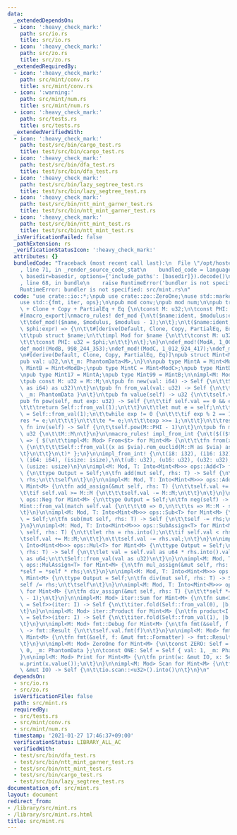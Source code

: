 ```yaml
---
data:
  _extendedDependsOn:
  - icon: ':heavy_check_mark:'
    path: src/io.rs
    title: src/io.rs
  - icon: ':heavy_check_mark:'
    path: src/zo.rs
    title: src/zo.rs
  _extendedRequiredBy:
  - icon: ':heavy_check_mark:'
    path: src/mint/conv.rs
    title: src/mint/conv.rs
  - icon: ':warning:'
    path: src/mint/num.rs
    title: src/mint/num.rs
  - icon: ':heavy_check_mark:'
    path: src/tests.rs
    title: src/tests.rs
  _extendedVerifiedWith:
  - icon: ':heavy_check_mark:'
    path: test/src/bin/cargo_test.rs
    title: test/src/bin/cargo_test.rs
  - icon: ':heavy_check_mark:'
    path: test/src/bin/dfa_test.rs
    title: test/src/bin/dfa_test.rs
  - icon: ':heavy_check_mark:'
    path: test/src/bin/lazy_segtree_test.rs
    title: test/src/bin/lazy_segtree_test.rs
  - icon: ':heavy_check_mark:'
    path: test/src/bin/ntt_mint_garner_test.rs
    title: test/src/bin/ntt_mint_garner_test.rs
  - icon: ':heavy_check_mark:'
    path: test/src/bin/ntt_mint_test.rs
    title: test/src/bin/ntt_mint_test.rs
  _isVerificationFailed: false
  _pathExtension: rs
  _verificationStatusIcon: ':heavy_check_mark:'
  attributes: {}
  bundledCode: "Traceback (most recent call last):\n  File \"/opt/hostedtoolcache/Python/3.9.1/x64/lib/python3.9/site-packages/onlinejudge_verify/documentation/build.py\"\
    , line 71, in _render_source_code_stat\n    bundled_code = language.bundle(stat.path,\
    \ basedir=basedir, options={'include_paths': [basedir]}).decode()\n  File \"/opt/hostedtoolcache/Python/3.9.1/x64/lib/python3.9/site-packages/onlinejudge_verify/languages/user_defined.py\"\
    , line 68, in bundle\n    raise RuntimeError('bundler is not specified: {}'.format(path.as_posix()))\n\
    RuntimeError: bundler is not specified: src/mint.rs\n"
  code: "use crate::io::*;\npub use crate::zo::ZeroOne;\nuse std::marker::PhantomData;\n\
    use std::{fmt, iter, ops};\n\npub mod conv;\npub mod num;\n\npub trait Mod: Default\
    \ + Clone + Copy + PartialEq + Eq {\n\tconst M: u32;\n\tconst PHI: u32;\n}\n\n\
    #[macro_export]\nmacro_rules! def_mod {\n\t($name:ident, $modulus:expr) => {\n\
    \t\tdef_mod!($name, $modulus, $modulus - 1);\n\t};\n\t($name:ident, $modulus:expr,\
    \ $phi:expr) => {\n\t\t#[derive(Default, Clone, Copy, PartialEq, Eq, Debug)]\n\
    \t\tpub struct $name;\n\t\timpl Mod for $name {\n\t\t\tconst M: u32 = $modulus;\n\
    \t\t\tconst PHI: u32 = $phi;\n\t\t}\n\t};\n}\n\ndef_mod!(ModA, 1_000_000_007);\n\
    def_mod!(ModB, 998_244_353);\ndef_mod!(ModC, 1_012_924_417);\ndef_mod!(ModD, 924_844_033);\n\
    \n#[derive(Default, Clone, Copy, PartialEq, Eq)]\npub struct Mint<M: Mod> {\n\t\
    pub val: u32,\n\t_m: PhantomData<M>,\n}\n\npub type MintA = Mint<ModA>;\npub type\
    \ MintB = Mint<ModB>;\npub type MintC = Mint<ModC>;\npub type MintD = Mint<ModD>;\n\
    \npub type Mint17 = MintA;\npub type Mint99 = MintB;\n\nimpl<M: Mod> Mint<M> {\n\
    \tpub const M: u32 = M::M;\n\tpub fn new(val: i64) -> Self {\n\t\tSelf::from_val(val.rem_euclid(M::M\
    \ as i64) as u32)\n\t}\n\tpub fn from_val(val: u32) -> Self {\n\t\tMint { val,\
    \ _m: PhantomData }\n\t}\n\tpub fn value(self) -> u32 {\n\t\tself.val\n\t}\n\t\
    pub fn pow(self, mut exp: u32) -> Self {\n\t\tif self.val == 0 && exp == 0 {\n\
    \t\t\treturn Self::from_val(1);\n\t\t}\n\t\tlet mut e = self;\n\t\tlet mut res\
    \ = Self::from_val(1);\n\t\twhile exp != 0 {\n\t\t\tif exp % 2 == 1 {\n\t\t\t\t\
    res *= e;\n\t\t\t}\n\t\t\te *= e;\n\t\t\texp >>= 1;\n\t\t}\n\t\tres\n\t}\n\tpub\
    \ fn inv(self) -> Self {\n\t\tself.pow(M::PHI - 1)\n\t}\n\tpub fn modulus() ->\
    \ u32 {\n\t\tM::M\n\t}\n}\n\nmacro_rules! impl_from_int {\n\t($(($t:ty: $via:ty)),*)\
    \ => { $(\n\t\timpl<M: Mod> From<$t> for Mint<M> {\n\t\t\tfn from(x: $t) -> Self\
    \ {\n\t\t\t\tSelf::from_val((x as $via).rem_euclid(M::M as $via) as u32)\n\t\t\
    \t}\n\t\t}\n\t)* };\n}\n\nimpl_from_int! {\n\t(i8: i32), (i16: i32), (i32: i32),\
    \ (i64: i64), (isize: isize),\n\t(u8: u32), (u16: u32), (u32: u32), (u64: u64),\
    \ (usize: usize)\n}\n\nimpl<M: Mod, T: Into<Mint<M>>> ops::Add<T> for Mint<M>\
    \ {\n\ttype Output = Self;\n\tfn add(mut self, rhs: T) -> Self {\n\t\tself +=\
    \ rhs;\n\t\tself\n\t}\n}\n\nimpl<M: Mod, T: Into<Mint<M>>> ops::AddAssign<T> for\
    \ Mint<M> {\n\tfn add_assign(&mut self, rhs: T) {\n\t\tself.val += rhs.into().val;\n\
    \t\tif self.val >= M::M {\n\t\t\tself.val -= M::M;\n\t\t}\n\t}\n}\n\nimpl<M: Mod>\
    \ ops::Neg for Mint<M> {\n\ttype Output = Self;\n\tfn neg(self) -> Self {\n\t\t\
    Mint::from_val(match self.val {\n\t\t\t0 => 0,\n\t\t\ts => M::M - s,\n\t\t})\n\
    \t}\n}\n\nimpl<M: Mod, T: Into<Mint<M>>> ops::Sub<T> for Mint<M> {\n\ttype Output\
    \ = Self;\n\tfn sub(mut self, rhs: T) -> Self {\n\t\tself -= rhs;\n\t\tself\n\t\
    }\n}\n\nimpl<M: Mod, T: Into<Mint<M>>> ops::SubAssign<T> for Mint<M> {\n\tfn sub_assign(&mut\
    \ self, rhs: T) {\n\t\tlet rhs = rhs.into();\n\t\tif self.val < rhs.val {\n\t\t\
    \tself.val += M::M;\n\t\t}\n\t\tself.val -= rhs.val;\n\t}\n}\n\nimpl<M: Mod, T:\
    \ Into<Mint<M>>> ops::Mul<T> for Mint<M> {\n\ttype Output = Self;\n\tfn mul(self,\
    \ rhs: T) -> Self {\n\t\tlet val = self.val as u64 * rhs.into().val as u64 % M::M\
    \ as u64;\n\t\tSelf::from_val(val as u32)\n\t}\n}\n\nimpl<M: Mod, T: Into<Mint<M>>>\
    \ ops::MulAssign<T> for Mint<M> {\n\tfn mul_assign(&mut self, rhs: T) {\n\t\t\
    *self = *self * rhs;\n\t}\n}\n\nimpl<M: Mod, T: Into<Mint<M>>> ops::Div<T> for\
    \ Mint<M> {\n\ttype Output = Self;\n\tfn div(mut self, rhs: T) -> Self {\n\t\t\
    self /= rhs;\n\t\tself\n\t}\n}\n\nimpl<M: Mod, T: Into<Mint<M>>> ops::DivAssign<T>\
    \ for Mint<M> {\n\tfn div_assign(&mut self, rhs: T) {\n\t\t*self *= rhs.into().pow(M::PHI\
    \ - 1);\n\t}\n}\n\nimpl<M: Mod> iter::Sum for Mint<M> {\n\tfn sum<I: Iterator<Item\
    \ = Self>>(iter: I) -> Self {\n\t\titer.fold(Self::from_val(0), |b, x| b + x)\n\
    \t}\n}\n\nimpl<M: Mod> iter::Product for Mint<M> {\n\tfn product<I: Iterator<Item\
    \ = Self>>(iter: I) -> Self {\n\t\titer.fold(Self::from_val(1), |b, x| b * x)\n\
    \t}\n}\n\nimpl<M: Mod> fmt::Debug for Mint<M> {\n\tfn fmt(&self, f: &mut fmt::Formatter)\
    \ -> fmt::Result {\n\t\tself.val.fmt(f)\n\t}\n}\n\nimpl<M: Mod> fmt::Display for\
    \ Mint<M> {\n\tfn fmt(&self, f: &mut fmt::Formatter) -> fmt::Result {\n\t\tself.val.fmt(f)\n\
    \t}\n}\n\nimpl<M: Mod> ZeroOne for Mint<M> {\n\tconst ZERO: Self = Self { val:\
    \ 0, _m: PhantomData };\n\tconst ONE: Self = Self { val: 1, _m: PhantomData };\n\
    }\n\nimpl<M: Mod> Print for Mint<M> {\n\tfn print(w: &mut IO, x: Self) {\n\t\t\
    w.print(x.value());\n\t}\n}\n\nimpl<M: Mod> Scan for Mint<M> {\n\tfn scan(io:\
    \ &mut IO) -> Self {\n\t\tio.scan::<u32>().into()\n\t}\n}\n"
  dependsOn:
  - src/io.rs
  - src/zo.rs
  isVerificationFile: false
  path: src/mint.rs
  requiredBy:
  - src/tests.rs
  - src/mint/conv.rs
  - src/mint/num.rs
  timestamp: '2021-01-27 17:46:37+09:00'
  verificationStatus: LIBRARY_ALL_AC
  verifiedWith:
  - test/src/bin/dfa_test.rs
  - test/src/bin/ntt_mint_garner_test.rs
  - test/src/bin/ntt_mint_test.rs
  - test/src/bin/cargo_test.rs
  - test/src/bin/lazy_segtree_test.rs
documentation_of: src/mint.rs
layout: document
redirect_from:
- /library/src/mint.rs
- /library/src/mint.rs.html
title: src/mint.rs
---
```

